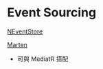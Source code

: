 # Event Sourcing

[NEventStore](https://github.com/NEventStore/NEventStore)

[Marten](https://martendb.io/)

- 可與 MediatR 搭配

